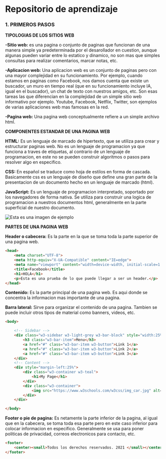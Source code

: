 # Repositorio de aprendizaje

### 1. PRIMEROS PASOS

**TIPOLOGIAS DE LOS SITIOS WEB**

**-Sitio web:** es una pagina o conjunto de paginas que funcionan de una manera simple ya predeterminada por el
 desarollador en cuestion, aunque algunas pueden variar entre lo estatico y dinamico, no son mas que simples 
 consultas para realizar comentarios, marcar notas, etc.

**-Aplicacion web:** Una aplicacion web es un conjunto de paginas pero con una mayor complejidad en su     funcionamiento.
 Por ejemplo, cuando estamos en paginas como Facebook, nos damos cuenta que existe un buscador, un muro en tiempo real (que en su funcionamiento incluye IA, igual en el buscador), un chat de texto con nuestros amigos, etc. Son esas tareas las que diferencian en la complejidad de un simple sitio web informativo por ejemplo. Youtube, Facebook,
 Netflix, Twitter, son ejemplos de varias aplicaciones web mas famosas en la red.

**-Pagina web:** Una pagina web conceptualmente refiere a un simple archivo html.

**COMPONENTES ESTANDAR DE UNA PAGINA WEB**

**HTML:** Es un lenguaje de marcado de hipertexto, que se utiliza para crear y estructurar paginas web. No es un lenguaje de programacion ya que funciona a traves de etiquetas, al contrario de un lenguaje de programacion, en este no se pueden construir algoritmos o pasos para resolver algo en especifico.

**CSS:** En español se traduce como hoja de estilos en forma de cascada. Basicamente css es un lenguaje de diseño que define una gran parte de la presentacion de un documento hecho en un lenguaje de marcado (html).

**JavaScript:** Es un lenguaje de programacion interpretado, soportado por los navegadores de forma nativa. Se utiliza para construir una logica de programacion a nuestros documentos html, generalmente en la parte superficial de nuestro documento.

![Esta es una imagen de ejemplo](https://p92.com/binaries/content/gallery/p92website/technologies/htmlcssjs-overview.png)

**PARTES DE UNA PAGINA WEB**

**Header o cabecera:** Es la parte en la que se toma toda la parte superior de una pagina web.

``` html
<head>
    <meta charset="UTF-8">
    <meta http-equiv="X-UA-Compatible" content="IE=edge">
    <meta name="viewport" content="width=device-width, initial-scale=1.0">
    <title>Facebook</title>
    <h1>HOLA</h1>
    <p>Esta es una prueba de lo que puede llegar a ser un header.</p>
</head>
```

**Contenido:** Es la parte principal de una pagina web. Es aqui donde se concentra la informacion mas importante de una pagina.

**Barra lateral:** Sirve para organizar el contenido de una pagina. Tambien se puede incluir otros tipos de material como banners, videos, etc.

``` html
<body>

    <!-- Sidebar -->
    <div class="w3-sidebar w3-light-grey w3-bar-block" style="width:25%">
        <h3 class="w3-bar-item">Menu</h3>
        <a href="#" class="w3-bar-item w3-button">Link 1</a>
        <a href="#" class="w3-bar-item w3-button">Link 2</a>
        <a href="#" class="w3-bar-item w3-button">Link 3</a>
    </div>
    <!-- Content -->
    <div style="margin-left:25%">
        <div class="w3-container w3-teal">
            <h1>My Page</h1>
        </div>
        <div class="w3-container">
            <img src="https://www.w3schools.com/w3css/img_car.jpg" alt="Car" style="width:50%" class="borde">
        </div>
    </div>

</body>
```
**Footer o pie de pagina:** Es netamente la parte inferior de la pagina, al igual que en la cabecera, se toma toda esa parte pero en este caso inferior para colocar informacion en especifico. Generalmente se usa para poner politicas de privacidad, correos electronicos para contacto, etc.

``` html
<footer>
    <center><small>Todos los derechos reservados. 2021 </small></center>
</footer>
``` 
